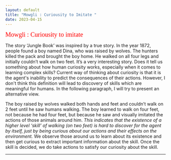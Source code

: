 ```yaml
---
layout: default
title: "Mowgli : Curiousity to Imitate "
date: 2023-04-15
---
```



<span style="color:red;font-family:verdana;font-size:20px"> Mowgli : Curiousity to imitate</span>


The story ‘Jungle Book’ was inspired by a true story. In the year 1872, people found a boy named Dina, who was raised by wolves. The hunters killed the pack and brought the boy home. He walked on all four legs and initially couldn’t walk on two feet. It’s a very interesting story. Does it tell us something about how human curiosity works, especially when it comes to learning complex skills? Current way of thinking about curiosity is that it is the agent's inability to predict the consequences of their actions. However, I don't think this definition will lead to discovery of skills which are meaningful for humans. In the following paragraph, I will try to present an alternative view.

The boy raised by wolves walked both hands and feet and couldn’t walk on 2 feet until he saw humans walking. The boy learned to walk on four feet, not because he had four feet, but because he saw and visually imitated the actions of those animals around him. <i>This indicates that the existence of a higher level ‘skill’ of walking (on two feet) is hard to discover for the agent by itself, just by being curious about our actions and their effects on the environment.</i> We observe those around us to learn about its existence and then get curious to extract important information about the skill. Once the skill is decided, we do take actions to satisfy our curiosity about the skill.
 

---
